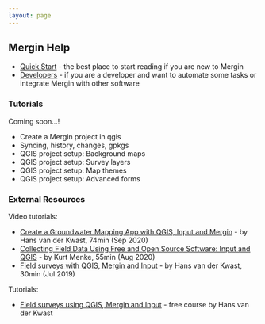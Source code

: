 ```yaml
---
layout: page
---
```


## Mergin Help

- [Quick Start](quick-start.html) - the best place to start reading if you are new to Mergin
- [Developers](developers.html) - if you are a developer and want to automate some tasks or integrate Mergin with other software

### Tutorials

Coming soon...!

- Create a Mergin project in qgis
- Syncing, history, changes, gpkgs
- QGIS project setup: Background maps
- QGIS project setup: Survey layers
- QGIS project setup: Map themes
- QGIS project setup: Advanced forms

### External Resources

Video tutorials:
- [Create a Groundwater Mapping App with QGIS, Input and Mergin](https://www.youtube.com/watch?v=nlOFbBO40NY) - by Hans van der Kwast, 74min (Sep 2020)
- [Collecting Field Data Using Free and Open Source Software: Input and QGIS](https://www.youtube.com/watch?v=PhLnwk7bAC0) - by Kurt Menke, 55min (Aug 2020)
- [Field surveys with QGIS, Mergin and Input](https://www.youtube.com/watch?v=8AZ9gPAhL_4) - by Hans van der Kwast, 30min (Jul 2019)

Tutorials:
- [Field surveys using QGIS, Mergin and Input](https://ocw.un-ihe.org/mod/book/view.php?id=5497) - free course by Hans van der Kwast
